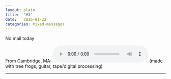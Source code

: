 ```yaml
---
layout: plain
title:  "#3"
date:   2016-01-22
categories: mixed-messages
---
```

No mail today

From Cambridge, MA:
<audio controls="controls">
	<a href="/assets/mm/1-22-16.wav">1-22-16.wav</a>
	<source src="/assets/mm/1-22-16.wav" type="audio/wav">
</audio>
(made with tree frogs, guitar, tape/digital processing)

***